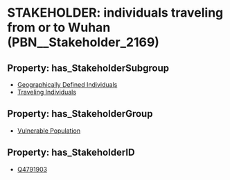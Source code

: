 # STAKEHOLDER: __individuals traveling from or to Wuhan__ (PBN__Stakeholder_2169)

## Property: has_StakeholderSubgroup

* [Geographically Defined Individuals](PBN__StakeholderSubgroup_74)
* [Traveling Individuals](PBN__StakeholderSubgroup_75)

## Property: has_StakeholderGroup

* [Vulnerable Population](PBN__StakeholderGroup_6)

## Property: has_StakeholderID

* [Q4791903](Q4791903)


